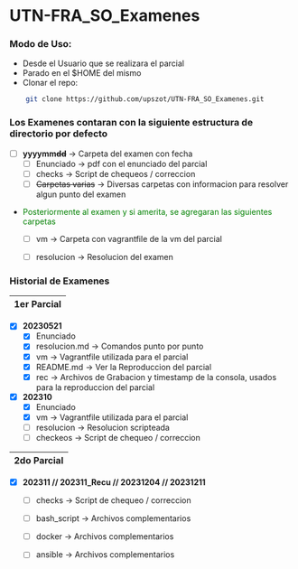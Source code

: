 # UTN-FRA_SO_Examenes
<style>
r { color: Red }
o { color: Orange }
g { color: Green }
</style>

### Modo de Uso:
- Desde el Usuario que se realizara el parcial
- Parado en el $HOME del mismo
- Clonar el repo:
```sh 
    git clone https://github.com/upszot/UTN-FRA_SO_Examenes.git
``` 

### Los Examenes contaran con la siguiente estructura de directorio por defecto
- [ ] **yyyymm~~dd~~**          -> Carpeta del examen con fecha 
  - [ ] Enunciado               -> pdf con el enunciado del parcial
  - [ ] checks                  -> Script de chequeos / correccion 
  - [ ] ~~Carpetas varias~~     -> Diversas carpetas con informacion para resolver algun punto del examen

- <div><g>Posteriormente al examen y si amerita, se agregaran las siguientes carpetas </g> </div>

  - [ ] vm              -> Carpeta con vagrantfile de la vm del parcial
  - [ ] resolucion      -> Resolucion del examen


### Historial de Examenes

| 1er Parcial  |
| --  |

- [x] **20230521**
    - [x] Enunciado
    - [x] resolucion.md     -> Comandos punto por punto
    - [x] vm                -> Vagrantfile utilizada para el parcial
    - [x] README.md         -> Ver la Reproduccion del parcial
    - [x] rec               -> Archivos de Grabacion y timestamp de la consola, usados para la reproduccion del parcial

- [x] **202310**
    - [X] Enunciado
    - [x] vm                -> Vagrantfile utilizada para el parcial
    - [ ] resolucion        -> Resolucion scripteada
    - [ ] checkeos          -> Script de chequeo / correccion

| 2do Parcial  |
| --  |

- [x] **202311 // 202311_Recu // 20231204 // 20231211**
    - [ ] checks      -> Script de chequeo / correccion
    - [ ] bash_script -> Archivos complementarios 
    - [ ] docker      -> Archivos complementarios 
    - [ ] ansible     -> Archivos complementarios 

